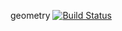 geometry
[![Build Status](https://travis-ci.org/ip815s10/Lab3.svg?branch=master)](https://travis-ci.org/ip815s10/Lab3)
